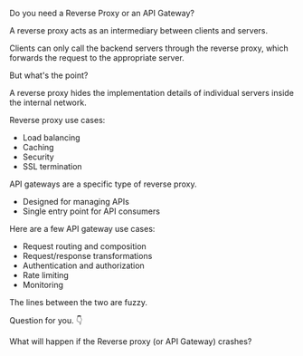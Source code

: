 Do you need a Reverse Proxy or an API Gateway? 
 
A reverse proxy acts as an intermediary between clients and servers. 
 
Clients can only call the backend servers through the reverse proxy, which forwards the request to the appropriate server. 
 
But what's the point? 
 
A reverse proxy hides the implementation details of individual servers inside the internal network. 
 
Reverse proxy use cases: 
 
- Load balancing 
- Caching 
- Security 
- SSL termination 
 
API gateways are a specific type of reverse proxy. 
 
- Designed for managing APIs 
- Single entry point for API consumers 
 
Here are a few API gateway use cases: 
 
- Request routing and composition 
- Request/response transformations 
- Authentication and authorization 
- Rate limiting 
- Monitoring 
 
The lines between the two are fuzzy. 
 
Question for you. 👇 
 
What will happen if the Reverse proxy (or API Gateway) crashes?
